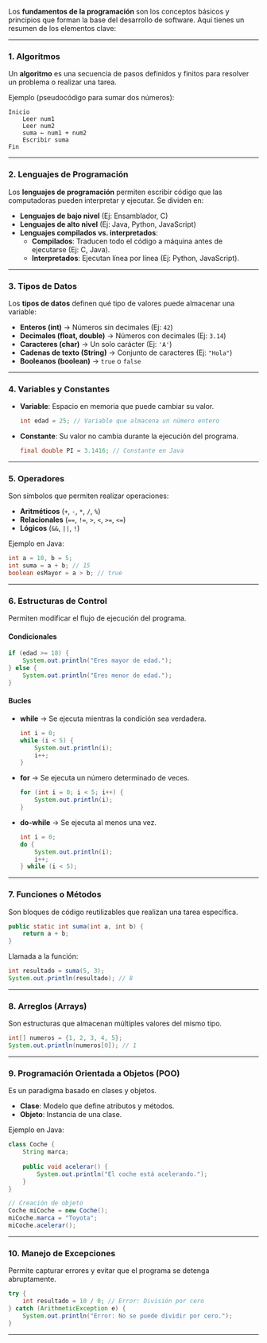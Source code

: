 Los **fundamentos de la programación** son los conceptos básicos y principios que forman la base del desarrollo de software. Aquí tienes un resumen de los elementos clave:

---

### **1. Algoritmos**
Un **algoritmo** es una secuencia de pasos definidos y finitos para resolver un problema o realizar una tarea.

Ejemplo (pseudocódigo para sumar dos números):
```
Inicio
    Leer num1
    Leer num2
    suma ← num1 + num2
    Escribir suma
Fin
```

---

### **2. Lenguajes de Programación**
Los **lenguajes de programación** permiten escribir código que las computadoras pueden interpretar y ejecutar. Se dividen en:

- **Lenguajes de bajo nivel** (Ej: Ensamblador, C)
- **Lenguajes de alto nivel** (Ej: Java, Python, JavaScript)
- **Lenguajes compilados vs. interpretados**:
  - **Compilados**: Traducen todo el código a máquina antes de ejecutarse (Ej: C, Java).
  - **Interpretados**: Ejecutan línea por línea (Ej: Python, JavaScript).

---

### **3. Tipos de Datos**
Los **tipos de datos** definen qué tipo de valores puede almacenar una variable:

- **Enteros (int)** → Números sin decimales (Ej: `42`)
- **Decimales (float, double)** → Números con decimales (Ej: `3.14`)
- **Caracteres (char)** → Un solo carácter (Ej: `'A'`)
- **Cadenas de texto (String)** → Conjunto de caracteres (Ej: `"Hola"`)
- **Booleanos (boolean)** → `true` o `false`

---

### **4. Variables y Constantes**
- **Variable**: Espacio en memoria que puede cambiar su valor.
  ```java
  int edad = 25; // Variable que almacena un número entero
  ```
- **Constante**: Su valor no cambia durante la ejecución del programa.
  ```java
  final double PI = 3.1416; // Constante en Java
  ```

---

### **5. Operadores**
Son símbolos que permiten realizar operaciones:

- **Aritméticos** (`+`, `-`, `*`, `/`, `%`)
- **Relacionales** (`==`, `!=`, `>`, `<`, `>=`, `<=`)
- **Lógicos** (`&&`, `||`, `!`)

Ejemplo en Java:
```java
int a = 10, b = 5;
int suma = a + b; // 15
boolean esMayor = a > b; // true
```

---

### **6. Estructuras de Control**
Permiten modificar el flujo de ejecución del programa.

#### **Condicionales**
```java
if (edad >= 18) {
    System.out.println("Eres mayor de edad.");
} else {
    System.out.println("Eres menor de edad.");
}
```

#### **Bucles**
- **while** → Se ejecuta mientras la condición sea verdadera.
  ```java
  int i = 0;
  while (i < 5) {
      System.out.println(i);
      i++;
  }
  ```
- **for** → Se ejecuta un número determinado de veces.
  ```java
  for (int i = 0; i < 5; i++) {
      System.out.println(i);
  }
  ```
- **do-while** → Se ejecuta al menos una vez.
  ```java
  int i = 0;
  do {
      System.out.println(i);
      i++;
  } while (i < 5);
  ```

---

### **7. Funciones o Métodos**
Son bloques de código reutilizables que realizan una tarea específica.

```java
public static int suma(int a, int b) {
    return a + b;
}
```
Llamada a la función:
```java
int resultado = suma(5, 3);
System.out.println(resultado); // 8
```

---

### **8. Arreglos (Arrays)**
Son estructuras que almacenan múltiples valores del mismo tipo.

```java
int[] numeros = {1, 2, 3, 4, 5};
System.out.println(numeros[0]); // 1
```

---

### **9. Programación Orientada a Objetos (POO)**
Es un paradigma basado en clases y objetos.

- **Clase**: Modelo que define atributos y métodos.
- **Objeto**: Instancia de una clase.

Ejemplo en Java:
```java
class Coche {
    String marca;
    
    public void acelerar() {
        System.out.println("El coche está acelerando.");
    }
}

// Creación de objeto
Coche miCoche = new Coche();
miCoche.marca = "Toyota";
miCoche.acelerar();
```

---

### **10. Manejo de Excepciones**
Permite capturar errores y evitar que el programa se detenga abruptamente.

```java
try {
    int resultado = 10 / 0; // Error: División por cero
} catch (ArithmeticException e) {
    System.out.println("Error: No se puede dividir por cero.");
}
```

---

